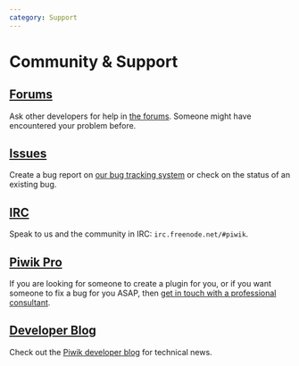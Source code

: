 ```yaml
---
category: Support
---
```

# Community & Support

## [Forums](http://forum.piwik.org/list.php?9)

Ask other developers for help in [the forums](http://forum.piwik.org/list.php?9). Someone might have encountered your problem before.

## [Issues](https://github.com/piwik/piwik/issues)

Create a bug report on [our bug tracking system](https://github.com/piwik/piwik/issues) or check on the status of an existing bug.

## [IRC](http://webchat.freenode.net/?channels=piwik&uio=MTE9NTE3a)

Speak to us and the community in IRC: `irc.freenode.net/#piwik`.

## [Piwik Pro](http://piwik.org/consulting/)

If you are looking for someone to create a plugin for you, or if you want someone to fix a bug for you ASAP, then [get in touch with a professional consultant](http://piwik.org/consulting/).

## [Developer Blog](http://piwik.org/blog/category/development/)

Check out the [Piwik developer blog](http://piwik.org/blog/category/development/) for technical news.
